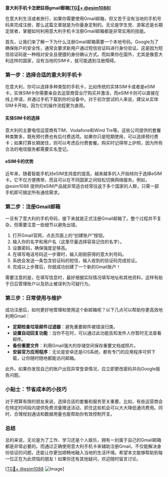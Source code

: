 **意大利手机卡怎麽註冊gmail郵箱[[TG💪+ @esim1088](https://t.me/s/esim1088)]**

在意大利生活或者旅行，如果你需要使用Gmail邮箱，但又苦于没有当地的手机号码来完成注册，那么这篇文章就是为你量身定制的。无论是学生党、游客还是长期定居者，掌握如何利用意大利手机卡注册Gmail邮箱都是非常实用的技能。

首先，让我们来了解一下为什么注册Gmail邮箱需要一个本地号码。Google为了确保账户的安全性，通常会要求新用户通过短信验证码进行身份验证。这是因为短信验证码是一种相对安全且便捷的身份确认方式。而如果你在国外，尤其是像意大利这样的国家，没有当地的SIM卡，就可能遇到注册障碍。

### **第一步：选择合适的意大利手机卡**

在意大利，你可以选择多种类型的手机卡，比如传统的实体SIM卡或者是eSIM卡。实体SIM卡你需要亲自去运营商营业厅购买并激活，而eSIM卡则可以直接在线上申请，并通过手机下载到你的设备中。对于初次尝试的人来说，建议从实体SIM卡开始，因为它的操作流程更为直观。

#### **实体SIM卡的选择**
意大利的主要电信运营商有TIM、Vodafone和Wind Tre等。这些公司提供的套餐种类繁多，既有预付费也有后付费选项。如果你只是短期使用，可以选择预付费卡；如果打算长期居住，则可以考虑后付费套餐。购买时记得带上护照，因为所有合法的电信服务都需要实名登记。

#### **eSIM卡的优势**
近年来，随着智能手机对eSIM支持度的提高，越来越多的人开始倾向于选择eSIM卡。它不仅方便携带，而且可以在不同国家之间轻松切换网络服务。例如，@esim1088 提供的eSIM产品就非常适合经常往返于多个国家的人群，只需一部手机即可搞定所有通信需求。

### **第二步：注册Gmail邮箱**

一旦有了意大利的手机号码，接下来就是正式注册Gmail邮箱了。整个过程并不复杂，但需要注意一些细节以避免出错。

1. 打开Gmail官网，点击页面上的“创建账户”按钮。
2. 输入你的名字和用户名（这里尽量选择容易记住的名字）。
3. 设置密码，确保强度足够高。
4. 在填写电话号码这一步骤时，输入刚刚获得的意大利号码。
5. 系统会发送一条包含验证码的短信，输入收到的验证码完成验证。
6. 完成以上步骤后，你就成功创建了一个新的Gmail账户！

需要注意的是，在填写信息时，最好根据实际情况填写地址和其他资料，这样有助于日后管理账户以及防止被误判为可疑行为。

### **第三步：日常使用与维护**

成功注册后，如何更好地管理和使用这个新邮箱呢？以下几点可以帮助你更高效地利用Gmail：

- **定期检查垃圾邮件过滤器**：避免重要邮件被错误归类。
- **设置自动回复功能**：当你不在时，可以通过此功能告知发件人你暂时无法查看邮件。
- **备份重要文件**：利用Gmail强大的存储空间保存重要文档或照片。
- **安装官方应用程序**：无论是安卓还是iOS系统，都有专门的应用程序可供下载，让你随时随地都能访问邮箱。

此外，如果你发现自己的账户出现异常登录情况，应立即更改密码并向Google报告问题。

### **小贴士：节省成本的小技巧**

对于预算有限的朋友来说，选择合适的套餐和服务至关重要。比如，有些运营商会在特定时间段内提供免费流量赠送活动，抓住这些机会可以大大降低通讯费用。同时，合理规划通话和数据用量也能帮助你有效控制开支。

### **总结**

总的来说，无论是为了工作、学习还是个人娱乐，拥有一封属于自己的Gmail邮箱都是非常必要的。而通过正确使用意大利手机卡来辅助注册Gmail，不仅能解决身份验证的问题，还能让你更加顺畅地融入当地的生活环境。希望本文能够帮助到每一位正在为此烦恼的朋友！如果你还有其他疑问，欢迎随时留言讨论。

[[TG💪+ @esim1088](https://t.me/s/esim1088) ![Image](https://i.postimg.cc/4NQfJmqS/Snipaste-2025-05-13-00-14-12.png)]